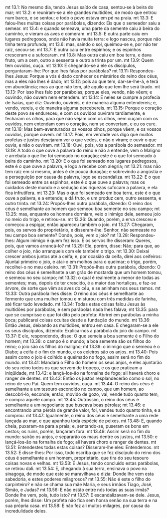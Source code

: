 mt 13.1: No mesmo dia, tendo Jesus saído de casa, sentou-se à beira do mar;
mt 13.2: e reuniram-se a ele grandes multidões, de modo que entrou num barco, e se sentou; e todo o povo estava em pé na praia.
mt 13.3: E falou-lhes muitas coisas por parábolas, dizendo: Eis que o semeador saiu a semear.
mt 13.4: e quando semeava, uma parte da semente caiu à beira do caminho, e vieram as aves e comeram.
mt 13.5: E outra parte caiu em lugares pedregosos, onde não havia muita terra: e logo nasceu, porque não tinha terra profunda;
mt 13.6: mas, saindo o sol, queimou-se e, por não ter raiz, secou-se.
mt 13.7: E outra caiu entre espinhos; e os espinhos cresceram e a sufocaram.
mt 13.8: Mas outra caiu em boa terra, e dava fruto, um a cem, outro a sessenta e outro a trinta por um.
mt 13.9: Quem tem ouvidos, ouça.
mt 13.10: E chegando-se a ele os discípulos, perguntaram-lhe: Por que lhes falas por parábolas?
mt 13.11: Respondeu-lhes Jesus: Porque a vós é dado conhecer os mistérios do reino dos céus, mas a eles não lhes é dado;
mt 13.12: pois ao que tem, dar-se-lhe-á, e terá em abundância; mas ao que não tem, até aquilo que tem lhe será tirado.
mt 13.13: Por isso lhes falo por parábolas; porque eles, vendo, não vêem; e ouvindo, não ouvem nem entendem.
mt 13.14: E neles se cumpre a profecia de Isaías, que diz: Ouvindo, ouvireis, e de maneira alguma entendereis; e, vendo, vereis, e de maneira alguma percebereis.
mt 13.15: Porque o coração deste povo se endureceu, e com os ouvidos ouviram tardiamente, e fecharam os olhos, para que não vejam com os olhos, nem ouçam com os ouvidos, nem entendam com o coração, nem se convertam, e eu os cure.
mt 13.16: Mas bem-aventurados os vossos olhos, porque vêem, e os vossos ouvidos, porque ouvem.
mt 13.17: Pois, em verdade vos digo que muitos profetas e justos desejaram ver o que vedes, e não o viram; e ouvir o que ouvis, e não o ouviram.
mt 13.18: Ouvi, pois, vós a parábola do semeador.
mt 13.19: A todo o que ouve a palavra do reino e não a entende, vem o Maligno e arrebata o que lhe foi semeado no coração; este é o que foi semeado à beira do caminho.
mt 13.20: E o que foi semeado nos lugares pedregosos, este é o que ouve a palavra, e logo a recebe com alegria;
mt 13.21: mas não tem raiz em si mesmo, antes é de pouca duração; e sobrevindo a angústia e a perseguição por causa da palavra, logo se escandaliza.
mt 13.22: E o que foi semeado entre os espinhos, este é o que ouve a palavra; mas os cuidados deste mundo e a sedução das riquezas sufocam a palavra, e ela fica infrutífera.
mt 13.23: Mas o que foi semeado em boa terra, este é o que ouve a palavra, e a entende; e dá fruto, e um produz cem, outro sessenta, e outro trinta.
mt 13.24: Propôs-lhes outra parábola, dizendo: O reino dos céus é semelhante ao homem que semeou boa semente no seu campo;
mt 13.25: mas, enquanto os homens dormiam, veio o inimigo dele, semeou joio no meio do trigo, e retirou-se.
mt 13.26: Quando, porém, a erva cresceu e começou a espigar, então apareceu também o joio.
mt 13.27: Chegaram, pois, os servos do proprietário, e disseram-lhe: Senhor, não semeaste no teu campo boa semente? Donde, pois, vem o joio?
mt 13.28: Respondeu-lhes: Algum inimigo é quem fez isso. E os servos lhe disseram: Queres, pois, que vamos arrancá-lo?
mt 13.29: Ele, porém, disse: Não; para que, ao colher o joio, não arranqueis com ele também o trigo.
mt 13.30: Deixai crescer ambos juntos até a ceifa; e, por ocasião da ceifa, direi aos ceifeiros: Ajuntai primeiro o joio, e atai-o em molhos para o queimar; o trigo, porém, recolhei-o no meu celeiro.
mt 13.31: Propôs-lhes outra parábola, dizendo: O reino dos céus é semelhante a um grão de mostarda que um homem tomou, e semeou no seu campo;
mt 13.32: o qual é realmente a menor de todas as sementes; mas, depois de ter crescido, é a maior das hortaliças, e faz-se árvore, de sorte que vêm as aves do céu, e se aninham nos seus ramos.
mt 13.33: Outra parábola lhes disse: O reino dos céus é semelhante ao fermento que uma mulher tomou e misturou com três medidas de farinha, até ficar tudo levedado.
mt 13.34: Todas estas coisas falou Jesus às multidões por parábolas, e sem parábolas nada lhes falava;
mt 13.35: para que se cumprisse o que foi dito pelo profeta: Abrirei em parábolas a minha boca; publicarei coisas ocultas desde a fundação do mundo.
mt 13.36: Então Jesus, deixando as multidões, entrou em casa. E chegaram-se a ele os seus discípulos, dizendo: Explica-nos a parábola do joio do campo.
mt 13.37: E ele, respondendo, disse: O que semeia a boa semente é o Filho do homem;
mt 13.38: o campo é o mundo; a boa semente são os filhos do reino; o joio são os filhos do maligno;
mt 13.39: o inimigo que o semeou é o Diabo; a ceifa é o fim do mundo, e os celeiros são os anjos.
mt 13.40: Pois assim como o joio é colhido e queimado no fogo, assim será no fim do mundo.
mt 13.41: Mandará o Filho do homem os seus anjos, e eles ajuntarão do seu reino todos os que servem de tropeço, e os que praticam a iniqüidade,
mt 13.42: e lançá-los-ão na fornalha de fogo; ali haverá choro e ranger de dentes.
mt 13.43: Então os justos resplandecerão como o sol, no reino de seu Pai. Quem tem ouvidos, ouça.
mt 13.44: O reino dos céus é semelhante a um tesouro escondido no campo, que um homem, ao descobri-lo, esconde; então, movido de gozo, vai, vende tudo quanto tem, e compra aquele campo.
mt 13.45: Outrossim, o reino dos céus é semelhante a um negociante que buscava boas pérolas;
mt 13.46: e encontrando uma pérola de grande valor, foi, vendeu tudo quanto tinha, e a comprou.
mt 13.47: Igualmente, o reino dos céus é semelhante a uma rede lançada ao mar, e que apanhou toda espécie de peixes.
mt 13.48: E, quando cheia, puxaram-na para a praia; e, sentando-se, puseram os bons em cestos; os ruins, porém, lançaram fora.
mt 13.49: Assim será no fim do mundo: sairão os anjos, e separarão os maus dentre os justos,
mt 13.50: e lançá-los-ão na fornalha de fogo; ali haverá choro e ranger de dentes.
mt 13.51: Entendestes todas estas coisas? Disseram-lhe eles: Entendemos.
mt 13.52: E disse-lhes: Por isso, todo escriba que se fez discípulo do reino dos céus é semelhante a um homem, proprietário, que tira do seu tesouro coisas novas e velhas.
mt 13.53: E Jesus, tendo concluído estas parábolas, se retirou dali.
mt 13.54: E, chegando à sua terra, ensinava o povo na sinagoga, de modo que este se maravilhava e dizia: Donde lhe vem esta sabedoria, e estes poderes milagrosos?
mt 13.55: Não é este o filho do carpinteiro? e não se chama sua mãe Maria, e seus irmãos Tiago, José, Simão, e Judas?
mt 13.56: E não estão entre nós todas as suas irmãs? Donde lhe vem, pois, tudo isto?
mt 13.57: E escandalizavam-se dele. Jesus, porém, lhes disse: Um profeta não fica sem honra senão na sua terra e na sua própria casa.
mt 13.58: E não fez ali muitos milagres, por causa da incredulidade deles.
